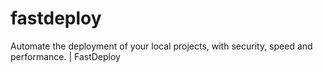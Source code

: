 # fastdeploy
Automate the deployment of your local projects, with security, speed and performance. | FastDeploy
